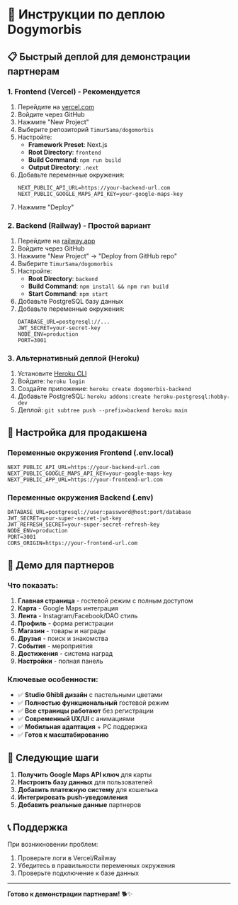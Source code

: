 # 🚀 Инструкции по деплою Dogymorbis

## 📋 Быстрый деплой для демонстрации партнерам

### 1. Frontend (Vercel) - Рекомендуется
1. Перейдите на [vercel.com](https://vercel.com)
2. Войдите через GitHub
3. Нажмите "New Project"
4. Выберите репозиторий `TimurSama/dogomorbis`
5. Настройте:
   - **Framework Preset**: Next.js
   - **Root Directory**: `frontend`
   - **Build Command**: `npm run build`
   - **Output Directory**: `.next`
6. Добавьте переменные окружения:
   ```
   NEXT_PUBLIC_API_URL=https://your-backend-url.com
   NEXT_PUBLIC_GOOGLE_MAPS_API_KEY=your-google-maps-key
   ```
7. Нажмите "Deploy"

### 2. Backend (Railway) - Простой вариант
1. Перейдите на [railway.app](https://railway.app)
2. Войдите через GitHub
3. Нажмите "New Project" → "Deploy from GitHub repo"
4. Выберите `TimurSama/dogomorbis`
5. Настройте:
   - **Root Directory**: `backend`
   - **Build Command**: `npm install && npm run build`
   - **Start Command**: `npm start`
6. Добавьте PostgreSQL базу данных
7. Добавьте переменные окружения:
   ```
   DATABASE_URL=postgresql://...
   JWT_SECRET=your-secret-key
   NODE_ENV=production
   PORT=3001
   ```

### 3. Альтернативный деплой (Heroku)
1. Установите [Heroku CLI](https://devcenter.heroku.com/articles/heroku-cli)
2. Войдите: `heroku login`
3. Создайте приложение: `heroku create dogomorbis-backend`
4. Добавьте PostgreSQL: `heroku addons:create heroku-postgresql:hobby-dev`
5. Деплой: `git subtree push --prefix=backend heroku main`

## 🔧 Настройка для продакшена

### Переменные окружения Frontend (.env.local)
```env
NEXT_PUBLIC_API_URL=https://your-backend-url.com
NEXT_PUBLIC_GOOGLE_MAPS_API_KEY=your-google-maps-key
NEXT_PUBLIC_APP_URL=https://your-frontend-url.com
```

### Переменные окружения Backend (.env)
```env
DATABASE_URL=postgresql://user:password@host:port/database
JWT_SECRET=your-super-secret-jwt-key
JWT_REFRESH_SECRET=your-super-secret-refresh-key
NODE_ENV=production
PORT=3001
CORS_ORIGIN=https://your-frontend-url.com
```

## 📱 Демо для партнеров

### Что показать:
1. **Главная страница** - гостевой режим с полным доступом
2. **Карта** - Google Maps интеграция
3. **Лента** - Instagram/Facebook/DAO стиль
4. **Профиль** - форма регистрации
5. **Магазин** - товары и награды
6. **Друзья** - поиск и знакомства
7. **События** - мероприятия
8. **Достижения** - система наград
9. **Настройки** - полная панель

### Ключевые особенности:
- ✅ **Studio Ghibli дизайн** с пастельными цветами
- ✅ **Полностью функциональный** гостевой режим
- ✅ **Все страницы работают** без регистрации
- ✅ **Современный UX/UI** с анимациями
- ✅ **Мобильная адаптация** + PC поддержка
- ✅ **Готов к масштабированию**

## 🎯 Следующие шаги

1. **Получить Google Maps API ключ** для карты
2. **Настроить базу данных** для пользователей
3. **Добавить платежную систему** для кошелька
4. **Интегрировать push-уведомления**
5. **Добавить реальные данные** партнеров

## 📞 Поддержка

При возникновении проблем:
1. Проверьте логи в Vercel/Railway
2. Убедитесь в правильности переменных окружения
3. Проверьте подключение к базе данных

---

**Готово к демонстрации партнерам!** 🐕✨

